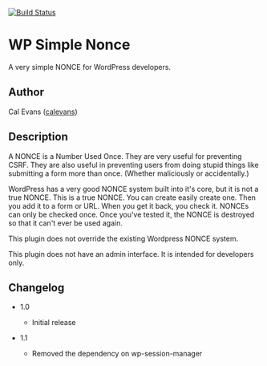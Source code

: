 [![Build Status](https://travis-ci.org/calevans/wp-simple-nonce.svg?branch=master)](https://travis-ci.org/calevans/wp-simple-nonce)

WP Simple Nonce
===============

A very simple NONCE for WordPress developers.

Author
------
Cal Evans ([calevans](http://github.com/calevans))


Description
-----------
A NONCE is a Number Used Once. They are very useful for preventing CSRF. They are also useful in preventing users from doing stupid things like submitting a form more than once. (Whether maliciously or accidentally.)


WordPress has a very good NONCE system built into it's core, but it is not a true NONCE. This is a true NONCE. You can create easily create one. Then you add it to a form or URL. When you get it back, you check it. NONCEs can only be checked once. Once you've tested it, the NONCE is destroyed so that it can't ever be used again.

This plugin does not override the existing Wordpress NONCE system.

This plugin does not have an admin interface. It is intended for developers only.

Changelog
---------

* 1.0
  * Initial release

* 1.1
  * Removed the dependency on wp-session-manager

